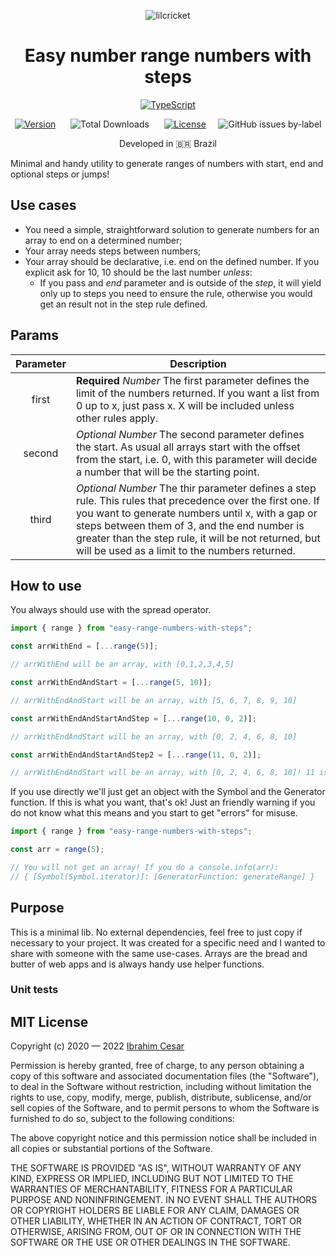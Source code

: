 <div align="center">
  
  ![lilcricket](https://user-images.githubusercontent.com/509054/164233040-8bf65eb0-09f5-4ec3-94f6-50efe6514621.png)
  
  # Easy number range numbers with steps
  
  [![TypeScript](https://badges.frapsoft.com/typescript/code/typescript.svg?v=101)](https://www.typescriptlang.org/)

[![Version](https://img.shields.io/npm/v/easy-range-numbers-with-steps?label=latest%20version)](https://www.npmjs.com/package/easy-range-numbers-with-steps)&nbsp; &nbsp;&nbsp; &nbsp;![Total Downloads](https://img.shields.io/npm/dt/easy-range-numbers-with-steps?color=%23FF0000&logo=npm)&nbsp; &nbsp;&nbsp; &nbsp;[![License](https://badgen.net/github/license/ibrahimcesar/easy-ranges-numbers-with-steps)](./LICENSE)&nbsp; &nbsp;  &nbsp;![GitHub issues by-label](https://img.shields.io/github/issues/ibrahimcesar/easy-ranges-numbers-with-steps/bug)

 
<p>Developed in 🇧🇷 <span role="img" aria-label="Flag for Brazil">Brazil</p>
  
</div>

Minimal and handy utility to generate ranges of numbers with start, end and
optional steps or jumps!

## Use cases

- You need a simple, straightforward solution to generate numbers for an array
  to end on a determined number;
- Your array needs steps between numbers;
- Your array should be declarative, i.e. end on the defined number. If you
  explicit ask for 10, 10 should be the last number _unless_:
  - If you pass and _end_ parameter and is outside of the _step_, it will yield
    only up to steps you need to ensure the rule, otherwise you would get an
    result not in the step rule defined.

## Params

| Parameter 	| Description                                                                                                                                                                                                                                                                                                                	|
|:---------:	|----------------------------------------------------------------------------------------------------------------------------------------------------------------------------------------------------------------------------------------------------------------------------------------------------------------------------	|
| first     	| **Required** _Number_ The first parameter defines the limit of the numbers returned. If you want a list from 0 up to x, just pass x. X will be included unless other rules apply.                                                                                                                                          	|
| second    	| _Optional_ _Number_ The second parameter defines the start. As usual all arrays start with the offset from the start, i.e. 0, with this parameter will decide a number that will be the starting point.                                                                                                                    	|
| third     	| _Optional_ _Number_ The thir parameter defines a step rule. This rules that precedence over the first one. If you want to generate numbers until x, with a gap or steps between them of 3, and the end number is greater than the step rule, it will be not returned, but will be used as a limit to the numbers returned. 	|

## How to use

You always should use with the spread operator.

```js
import { range } from "easy-range-numbers-with-steps";

const arrWithEnd = [...range(5)];

// arrWithEnd will be an array, with [0,1,2,3,4,5]

const arrWithEndAndStart = [...range(5, 10)];

// arrWithEndAndStart will be an array, with [5, 6, 7, 8, 9, 10]

const arrWithEndAndStartAndStep = [...range(10, 0, 2)];

// arrWithEndAndStart will be an array, with [0, 2, 4, 6, 8, 10]

const arrWithEndAndStartAndStep2 = [...range(11, 0, 2)];

// arrWithEndAndStart will be an array, with [0, 2, 4, 6, 8, 10]! 11 is the end, but outside of the desired steps!
```

If you use directly we'll just get an object with the Symbol and the Generator function. If this is what you want, that's ok! Just an friendly warning if you do not know what this means and you start to get "errors" for misuse.


```js
import { range } from "easy-range-numbers-with-steps";

const arr = range(5);

// You will not get an array! If you do a console.info(arr):
// { [Symbol(Symbol.iterator)]: [GeneratorFunction: generateRange] }
```

## Purpose

This is a minimal lib. No external dependencies, feel free to just copy if necessary to your project. It was created for a specific need and I wanted to share with someone with the same use-cases. Arrays are the bread and butter of web apps and is always handy use helper functions.

### Unit tests




## MIT License

Copyright (c) 2020 — 2022 [Ibrahim Cesar](https://ibrahimcesar.cloud)

Permission is hereby granted, free of charge, to any person obtaining a copy of
this software and associated documentation files (the "Software"), to deal in
the Software without restriction, including without limitation the rights to
use, copy, modify, merge, publish, distribute, sublicense, and/or sell copies of
the Software, and to permit persons to whom the Software is furnished to do so,
subject to the following conditions:

The above copyright notice and this permission notice shall be included in all
copies or substantial portions of the Software.

THE SOFTWARE IS PROVIDED "AS IS", WITHOUT WARRANTY OF ANY KIND, EXPRESS OR
IMPLIED, INCLUDING BUT NOT LIMITED TO THE WARRANTIES OF MERCHANTABILITY, FITNESS
FOR A PARTICULAR PURPOSE AND NONINFRINGEMENT. IN NO EVENT SHALL THE AUTHORS OR
COPYRIGHT HOLDERS BE LIABLE FOR ANY CLAIM, DAMAGES OR OTHER LIABILITY, WHETHER
IN AN ACTION OF CONTRACT, TORT OR OTHERWISE, ARISING FROM, OUT OF OR IN
CONNECTION WITH THE SOFTWARE OR THE USE OR OTHER DEALINGS IN THE SOFTWARE.
